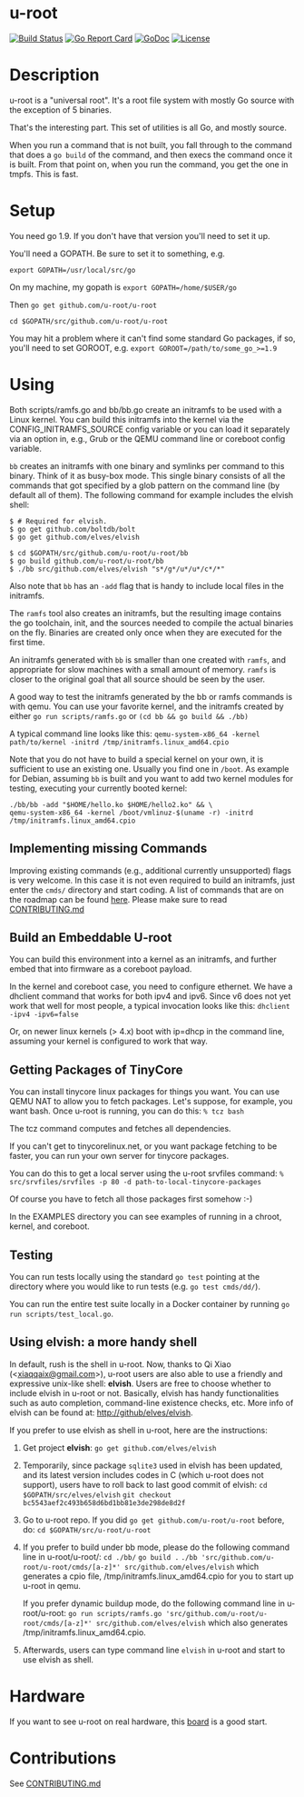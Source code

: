
u-root
======

[![Build Status](https://travis-ci.org/u-root/u-root.svg?branch=master)](https://travis-ci.org/u-root/u-root) [![Go Report Card](https://goreportcard.com/badge/github.com/u-root/u-root)](https://goreportcard.com/report/github.com/u-root/u-root) [![GoDoc](https://godoc.org/github.com/u-root/u-root?status.svg)](https://godoc.org/github.com/u-root/u-root) [![License](https://img.shields.io/badge/License-BSD%203--Clause-blue.svg)](https://github.com/u-root/u-root/blob/master/LICENSE)

# Description

u-root is a "universal root". It's a root file system with mostly Go source with the exception of 5 binaries.

That's the interesting part. This set of utilities is all Go, and mostly source.

When you run a command that is not built, you fall through to the command that does a
`go build` of the command, and then execs the command once it is built. From that point on,
when you run the command, you get the one in tmpfs. This is fast.

# Setup

You need go 1.9. If you don't have that version you'll need to set it up.

You'll need a GOPATH. Be sure to set it to something, e.g.

`export GOPATH=/usr/local/src/go`

On my machine, my gopath is
`export GOPATH=/home/$USER/go`

Then
`go get github.com/u-root/u-root`

`cd $GOPATH/src/github.com/u-root/u-root`

You may hit a problem where it can't find some standard Go packages, if so, you'll need
to set GOROOT, e.g.
`export GOROOT=/path/to/some_go_>=1.9`

# Using

Both scripts/ramfs.go and bb/bb.go create an initramfs to be used with a Linux kernel.
You can build this initramfs into the kernel via the CONFIG_INITRAMFS_SOURCE config
variable or you can load it separately via an option in, e.g., Grub or the QEMU
command line or coreboot config variable.

`bb` creates an initramfs with one binary and symlinks per command to this
binary. Think of it as busy-box mode. This single binary consists of all the
commands that got specified by a glob pattern on the command line (by default all of
them). The following command for example includes the elvish shell:

```shell
$ # Required for elvish.
$ go get github.com/boltdb/bolt
$ go get github.com/elves/elvish

$ cd $GOPATH/src/github.com/u-root/u-root/bb
$ go build github.com/u-root/u-root/bb
$ ./bb src/github.com/elves/elvish "s*/g*/u*/u*/c*/*"
```

Also note that `bb` has an `-add` flag that is handy to include local files in
the initramfs.

The `ramfs` tool also creates an initramfs, but the resulting image contains
the go toolchain, init, and the sources needed to compile the actual binaries
on the fly. Binaries are created only once when they are executed for the
first time.

An initramfs generated with `bb` is smaller than one created with `ramfs`, and
appropriate for slow machines with a small amount of memory. `ramfs` is closer
to the original goal that all source should be seen by the user.

A good way to test the initramfs generated by the bb or ramfs commands is with qemu.
You can use your favorite kernel, and the initramfs
created by either
`go run scripts/ramfs.go`
or
`(cd bb && go build && ./bb)`

A typical command line looks like this:
`qemu-system-x86_64 -kernel path/to/kernel -initrd /tmp/initramfs.linux_amd64.cpio`

Note that you do not have to build a special kernel on your own, it is
sufficient to use an existing one. Usually you find one in `/boot`. As example
for Debian, assuming `bb` is built and you want to add two kernel modules for
testing, executing your currently booted kernel:
```
./bb/bb -add "$HOME/hello.ko $HOME/hello2.ko" && \
qemu-system-x86_64 -kernel /boot/vmlinuz-$(uname -r) -initrd /tmp/initramfs.linux_amd64.cpio
```

## Implementing missing Commands

Improving existing commands (e.g., additional currently unsupported) flags is
very welcome. In this case it is not even required to build an initramfs, just
enter the `cmds/` directory and start coding. A list of commands that are on
the roadmap can be found [here](roadmap.md). Please make sure to read [CONTRIBUTING.md](CONTRIBUTING.md)

## Build an Embeddable U-root

You can build this environment into a kernel as an initramfs, and further
embed that into firmware as a coreboot payload.

In the kernel and coreboot case, you need to configure ethernet. We have a dhclient
command that works for both ipv4 and ipv6. Since v6 does not yet work that well for most
people, a typical invocation looks like this:
`dhclient -ipv4 -ipv6=false`

Or, on newer linux kernels (> 4.x) boot with ip=dhcp in the command line, assuming
your kernel is configured to work that way.

## Getting Packages of TinyCore

You can install tinycore linux packages for things you want.
You can use QEMU NAT to allow you to fetch packages.
Let's suppose, for example, you want bash. Once u-root is
running, you can do this:
`% tcz bash`

The tcz command computes and fetches all dependencies.

If you can't get to tinycorelinux.net, or you want package fetching to be faster,
you can run your own server for tinycore packages.

You can do this to get a local server using the u-root srvfiles command:
`% src/srvfiles/srvfiles -p 80 -d path-to-local-tinycore-packages`

Of course you have to fetch all those packages first somehow :-)

In the EXAMPLES directory you can see examples of running in a chroot, kernel, and coreboot.

## Testing

You can run tests locally using the standard `go test` pointing at the directory where you would
like to run tests (e.g. `go test cmds/dd/`).

You can run the entire test suite locally in a Docker container by running `go run scripts/test_local.go`.

## Using elvish: a more handy shell

In default, rush is the shell in u-root. Now, thanks to Qi Xiao (\<xiaqqaix@gmail.com\>), u-root users are also able to use a friendly and expressive unix-like shell: __elvish__. Users are free to choose whether to include elvish in u-root or not. Basically, elvish has handy functionalities such as auto completion, command-line existence checks, etc. More info of elvish can be found at: [http://github/elves/elvish](http://github.com/elves/elvish).

If you prefer to use elvish as shell in u-root, here are the instructions:

1. Get project __elvish__:
  `go get github.com/elves/elvish`

2. Temporarily, since package `sqlite3` used in elvish has been updated, and its latest
   version includes codes in C (which u-root does not support), users have to
   roll back to last good commit of elvish:
   `cd $GOPATH/src/elves/elvish`
   `git checkout bc5543aef2c493b658d6bd1bb81e3de298de8d2f`

3. Go to u-root repo. If you did `go get github.com/u-root/u-root` before, do:
  `cd $GOPATH/src/u-root/u-root`

4. If you prefer to build under bb mode, please do the following command line
   in u-root/u-root/:
   `cd ./bb/`
   `go build .`
   `./bb 'src/github.com/u-root/u-root/cmds/[a-z]*' src/github.com/elves/elvish`
   which generates a cpio file, /tmp/initramfs.linux\_amd64.cpio for you to
   start up u-root in qemu.

   If you prefer dynamic buildup mode, do the following command line in u-root/u-root:
   `go run scripts/ramfs.go 'src/github.com/u-root/u-root/cmds/[a-z]*' src/github.com/elves/elvish`
   which also generates /tmp/initramfs.linux\_amd64.cpio.

5. Afterwards, users can type command line `elvish` in u-root and start to use elvish as shell.

# Hardware
If you want to see u-root on real hardware, this
[board](https://www.pcengines.ch/apu2.htm) is a good start.

# Contributions

See [CONTRIBUTING.md](CONTRIBUTING.md)

